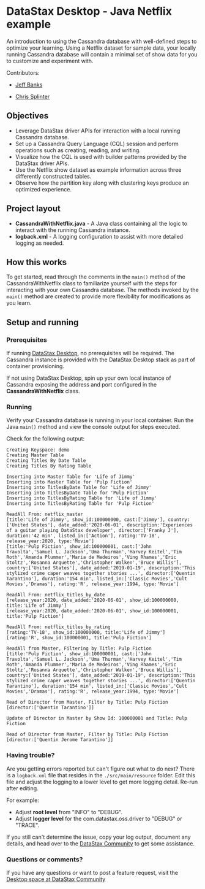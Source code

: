 # DataStax Desktop - Java Netflix example
An introduction to using the Cassandra database with well-defined steps to optimize your learning.  Using a Netflix dataset for sample data, your locally running Cassandra database will contain a minimal set of 
show data for you to customize and experiment with.

Contributors: 

* [Jeff Banks](https://github.com/jeffbanks)

* [Chris Splinter](https://github.com/csplinter)
 
## Objectives
* Leverage DataStax driver APIs for interaction with a local running Cassandra database.
* Set up a Cassandra Query Language (CQL) session and perform operations such as creating, reading, and writing.
* Visualize how the CQL is used with builder patterns provided by the DataStax driver APIs.
* Use the Netflix show dataset as example information across three differently constructed tables.
* Observe how the partition key along with clustering keys produce an optimized experience.
  
## Project layout
* **CassandraWithNetflix.java** - A Java class containing all the logic to interact with the running Cassandra instance.
* **logback.xml** - A logging configuration to assist with more detailed logging as needed.

## How this works
To get started, read through the comments in the `main()` method of the CassandraWithNetflix class to familiarize yourself with 
the steps for interacting with your own Cassandra database. The methods invoked by the `main()` method are created to provide
more flexibility for modifications as you learn.

## Setup and running

### Prerequisites
If running [DataStax Desktop](https://www.datastax.com/blog/2020/05/learn-cassandra-datastax-desktop), no prerequisites will be required. The Cassandra instance is provided with the DataStax 
Desktop stack as part of container provisioning.

If not using DataStax Desktop, spin up your own local instance of Cassandra exposing
the address and port configured in the **CassandraWithNetflix** class.  

### Running
Verify your Cassandra database is running in your local container. Run the Java `main()` method 
and view the console output for steps executed.

Check for the following output:
```
Creating Keyspace: demo
Creating Master Table
Creating Titles By Date Table
Creating Titles By Rating Table

Inserting into Master Table for 'Life of Jimmy' 
Inserting into Master Table for 'Pulp Fiction' 
Inserting into TitlesByDate Table for 'Life of Jimmy' 
Inserting into TitlesByDate Table for 'Pulp Fiction' 
Inserting into TitlesByRating Table for 'Life of Jimmy' 
Inserting into TitlesByRating Table for 'Pulp Fiction' 

ReadAll From: netflix_master
[title:'Life of Jimmy', show_id:100000000, cast:['Jimmy'], country:['United States'], date_added:'2020-06-01', description:'Experiences of a guitar playing DataStax developer', director:['Franky J'], duration:'42 min', listed_in:['Action'], rating:'TV-18', release_year:2020, type:'Movie']
[title:'Pulp Fiction', show_id:100000001, cast:['John Travolta','Samuel L. Jackson','Uma Thurman','Harvey Keitel','Tim Roth','Amanda Plummer','Maria de Medeiros','Ving Rhames','Eric Stoltz','Rosanna Arquette','Christopher Walken','Bruce Willis'], country:['United States'], date_added:'2019-01-19', description:'This stylized crime caper weaves together stories ...', director:['Quentin Tarantino'], duration:'154 min', listed_in:['Classic Movies','Cult Movies','Dramas'], rating:'R', release_year:1994, type:'Movie']

ReadAll From: netflix_titles_by_date
[release_year:2020, date_added:'2020-06-01', show_id:100000000, title:'Life of Jimmy']
[release_year:2020, date_added:'2020-06-01', show_id:100000001, title:'Pulp Fiction']

ReadAll From: netflix_titles_by_rating
[rating:'TV-18', show_id:100000000, title:'Life of Jimmy']
[rating:'R', show_id:100000001, title:'Pulp Fiction']

ReadAll from Master, Filtering by Title: Pulp Fiction
[title:'Pulp Fiction', show_id:100000001, cast:['John Travolta','Samuel L. Jackson','Uma Thurman','Harvey Keitel','Tim Roth','Amanda Plummer','Maria de Medeiros','Ving Rhames','Eric Stoltz','Rosanna Arquette','Christopher Walken','Bruce Willis'], country:['United States'], date_added:'2019-01-19', description:'This stylized crime caper weaves together stories ...', director:['Quentin Tarantino'], duration:'154 min', listed_in:['Classic Movies','Cult Movies','Dramas'], rating:'R', release_year:1994, type:'Movie']

Read of Director from Master, Filter by Title: Pulp Fiction
[director:['Quentin Tarantino']]

Update of Director in Master by Show Id: 100000001 and Title: Pulp Fiction

Read of Director from Master, Filter by Title: Pulp Fiction
[director:['Quentin Jerome Tarantino']]
```

### Having trouble?
Are you getting errors reported but can't figure out what to do next?  There is a `logback.xml` file that resides
in the `./src/main/resource` folder.  Edit this file and adjust the logging to a lower level to get more logging detail.  Re-run after editing.

For example:
- Adjust **root level** from "INFO" to "DEBUG".
- Adjust **logger level** for the com.datastax.oss.driver to "DEBUG" or "TRACE".

If you still can't determine the issue, copy your log output, document any details, and head 
over to the [DataStax Community](https://community.datastax.com/spaces/131/datastax-desktop.html) to get some assistance.


### Questions or comments?
If you have any questions or want to post a feature request, visit the [Desktop space at DataStax Community](https://community.datastax.com/spaces/131/datastax-desktop.html) 


